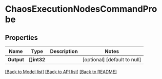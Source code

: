 # ChaosExecutionNodesCommandProbe

## Properties
Name | Type | Description | Notes
------------ | ------------- | ------------- | -------------
**Output** | **[]int32** |  | [optional] [default to null]

[[Back to Model list]](../README.md#documentation-for-models) [[Back to API list]](../README.md#documentation-for-api-endpoints) [[Back to README]](../README.md)

